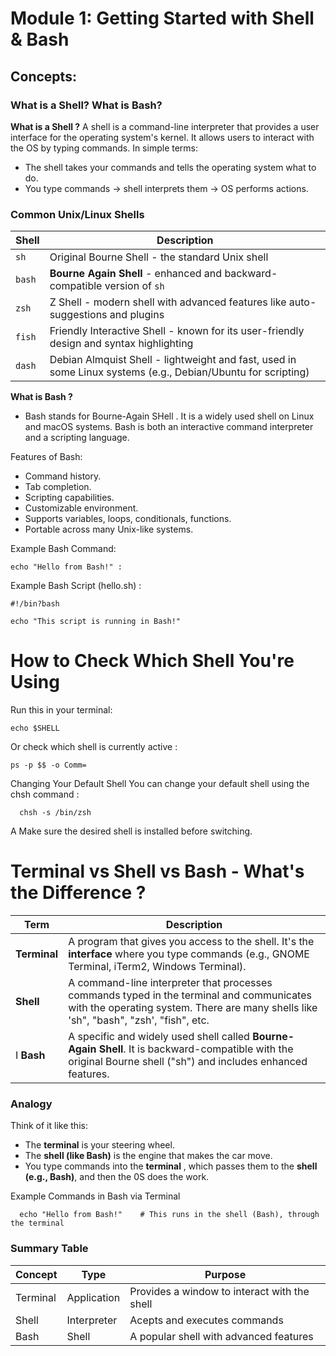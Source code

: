 # Module 1: Getting Started with Shell & Bash

## Concepts:

### What is a Shell? What is Bash?

**What is a Shell ?**
A shell is a command-line interpreter that provides a user interface for the operating system's kernel. It allows users to interact with the OS by typing commands.
In simple terms:
- The shell takes your commands and tells the operating system what to do.
- You type commands -> shell interprets them -> OS performs actions.


### Common Unix/Linux Shells

| Shell       | Description                                                                                                          |
|-------------|----------------------------------------------------------------------------------------------------------------------|
| `sh`        | Original Bourne Shell - the standard Unix shell                                                                      |
| `bash`      | **Bourne Again Shell** - enhanced and backward-compatible version of `sh`                                            |
| `zsh`       | Z Shell - modern shell with advanced features like auto-suggestions and plugins                                      |
| `fish`      | Friendly Interactive Shell - known for its user-friendly design and syntax highlighting                              |
| `dash`      | Debian Almquist Shell - lightweight and fast, used in some Linux systems (e.g., Debian/Ubuntu for scripting)         |

**What is Bash ?**
- Bash stands for Bourne-Again SHell . It is a widely used shell on Linux and macOS systems. Bash is both an interactive command interpreter and a scripting language.

Features of Bash:
- Command history.
- Tab completion.
- Scripting capabilities.
- Customizable environment.
- Supports variables, loops, conditionals, functions.
- Portable across many Unix-like systems.

Example Bash Command:

    echo "Hello from Bash!" :
Example Bash Script (hello.sh) :
```
#!/bin?bash

echo "This script is running in Bash!"
```

# How to Check Which Shell You're Using

Run this in your terminal:

    echo $SHELL
Or check which shell is currently active :

    ps -p $$ -o Comm=
Changing Your Default Shell
You can change your default shell using the chsh command :

      chsh -s /bin/zsh
A Make sure the desired shell is installed before switching.
# Terminal vs Shell vs Bash - What's the Difference ?

| Term            | Description                                                                                                                                                                            |
|-----------------|----------------------------------------------------------------------------------------------------------------------------------------------------------------------------------------|
| **Terminal**    | A program that gives you access to the shell. It's the **interface** where you type commands (e.g., GNOME Terminal, iTerm2, Windows Terminal).                                         |
| **Shell**       | A command-line interpreter that processes commands typed in the terminal and communicates with the operating system. There are many shells like 'sh", "bash", "zsh', "fish", etc.      |
I **Bash**        | A specific and widely used shell called **Bourne-Again Shell**. It is backward-compatible with the original Bourne shell ("sh") and includes enhanced features.                        |

### Analogy

Think of it like this:
- The **terminal** is your steering wheel.
- The **shell (like Bash)** is the engine that makes the car move.
- You type commands into the **terminal** , which passes them to the **shell (e.g., Bash)**, and then the 0S does the work.

Example Commands in Bash via Terminal

      echo "Hello from Bash!"    # This runs in the shell (Bash), through the terminal  

### Summary Table

| Concept   | Type         | Purpose                                          |
|-----------|--------------|--------------------------------------------------|
| Terminal  | Application  | Provides a window to interact with the shell     |
| Shell     | Interpreter  | Acepts and executes commands                     |
| Bash      | Shell        | A popular shell with advanced features           |
